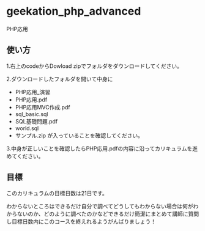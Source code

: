 # geekation_php_advanced
PHP応用

## 使い方
1.右上のcodeからDowload zipでフォルダをダウンロードしてください。

2.ダウンロードしたフォルダを開いて中身に
  - PHP応用_演習
  - PHP応用.pdf
  - PHP応用MVC作成.pdf
  - sql_basic.sql
  - SQL基礎問題.pdf
  - world.sql
  - サンプル.zip
が入っていることを確認してください。

3.中身が正しいことを確認したらPHP応用.pdfの内容に沿ってカリキュラムを進めてください。

## 目標
このカリキュラムの目標日数は21日です。

わからないところはできるだけ自分で調べてどうしてもわからない場合は何がわからないのか、どのように調べたのかなどできるだけ簡潔にまとめて講師に質問し目標日数内にこのコースを終えれるようがんばりましょう！

